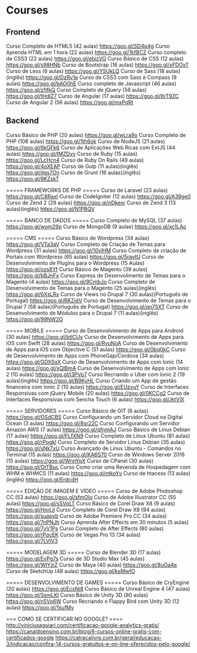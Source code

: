 # Courses

## Frontend
Curso Completo de HTML5 (42 aulas)
https://goo.gl/SD4p4g
Curso Aprenda HTML em 1 hora (22 aulas)
https://goo.gl/1kfBCZ
Curso completo de CSS3 (22 aulas)
https://goo.gl/ebjzVG
Curso Básico de CSS (12 aulas)
https://goo.gl/s98HNb
Curso de Bootstrap (16 aulas)
https://goo.gl/xFDOxT
Curso de Less (6 aulas)
https://goo.gl/Y5UkLQ
Curso de Sass (18 aulas)(inglês)
https://goo.gl/DzRv1e
Curso de CSS3 com Sass e Compass (9 aulas)
https://goo.gl/bAO0hE
Curso completo de Javascript (46 aulas)
https://goo.gl/zfjfkQ
Curso Completo de jQuery (56 aulas)
https://goo.gl/tHdIZ7
Curso de Angular (17 aulas)
https://goo.gl/6rT9ZC
Curso de Angular 2 (56 aulas)
https://goo.gl/mxPqRt

## Backend
Curso Básico de PHP (20 aulas)
https://goo.gl/wLra9o
Curso Completo de PHP (108 aulas)
https://goo.gl/1th6ok
Curso de NodeJS (21 aulas)
https://goo.gl/6kGFk6
Curso de Aplicações Web Ricas com ExtJS (44 aulas)
https://goo.gl/tMZDvv
Curso de Ruby (15 aulas)
https://goo.gl/LcHcn4
Curso de Ruby On Rails (49 aulas)
https://goo.gl/4oXEAP
Curso de Gulp (11 aulas)(inglês)
https://goo.gl/dgs7On
Curso de Grunt (16 aulas)(inglês)
https://goo.gl/8KZskT

===== FRAMEWORKS DE PHP =====
Curso de Laravel (23 aulas)
https://goo.gl/C8RaxI
Curso de CodeIgniter (12 aulas)
https://goo.gl/A39ge0
Curso de Zend 2 (29 aulas)
https://goo.gl/nDkesr
Curso de Zend 3 (13 aulas)(inglês)
https://goo.gl/N1PBQV

===== BANCO DE DADOS =====
Curso Completo de MySQL (37 aulas)
https://goo.gl/wom29p
Curso de MongoDB (9 aulas)
https://goo.gl/xc1LAo

===== CMS =====
Curso Básico de Wordpress (34 aulas)
https://goo.gl/VTa3aV
Curso Completo de Criação de Temas para Wordpress (31 aulas)
https://goo.gl/10vlHM
Curso Completo de criação de Portais com Wordpress (65 aulas)
https://goo.gl/5ravtU
Curso de Desenvolvimento de Plugins para o Wordpress (15 Aulas)
https://goo.gl/ozs8Yf
Curso Básico de Magento (39 aulas)
https://goo.gl/bBJnFx
Curso Express de Desenvolimento de Temas para o Magento (4 aulas)
https://goo.gl/9CmbJo
Curso Completo de Desenvolvimento de Temas para o Magento (25 aulas)(inglês)
https://goo.gl/6XsLRx
Curso de Views no Drupal 7 (30 aulas)(Português de Portugal)
https://goo.gl/RKZidV
Curso de Desenvolvimento de Temas para o Drupal 7 (58 aulas)(Português de Portugal)
https://goo.gl/qn75XT
Curso de Desenvolvimento de Módulos para o Drupal 7 (11 aulas)(inglês)
https://goo.gl/99NW2O

===== MOBILE =====
Curso de Desenvolvimento de Apps para Android (30 aulas)
https://goo.gl/btlCUv
Curso de Desenvolvimento de Apps para iOS com Swift (28 aulas)
https://goo.gl/RyuNoA
Curso de Desenvolvimento de Apps para iOS com Objective C (51 aulas)
https://goo.gl/0bq0kC
Curso de Desenvolvimento de Apps com PhoneGap/Cordova (34 aulas)
https://goo.gl/GDXSsX
Curso de Desenvolvimento de Apps com Ionic (14 aulas)
https://goo.gl/xQlBmA
Curso de Desenvolvimento de Apps com Ionic 2 (10 aulas)
https://goo.gl/i3PVo7
Curso Recriando o Uber com Ionic 2 (19 aulas)(inglês)
https://goo.gl/B9KyHL
Curso Criando um App de gestão financeira com Ionic 2 (10 aulas)
https://goo.gl/EUzvuY
Curso de Interfaces Responsivas com jQuery Mobile (20 aulas)
https://goo.gl/0KCCg2
Curso de Interfaces Responsivas com Sencha Touch (6 aulas)
https://goo.gl/JktVlX

===== SERVIDORES =====
Curso Básico de GIT (8 aulas)
https://goo.gl/OSdCBS
Curso Configurando um Servidor Cloud na Digital Ocean (3 aulas)
https://goo.gl/8sr22C
Curso Configurando um Servidor Amazon AWS (7 aulas)
https://goo.gl/qfnmAJ
Curso Básico de Linux Debian (17 aulas)
https://goo.gl/FLfXN9
Curso Completo de Linux Ubuntu (81 aulas)
https://goo.gl/rPpgkl
Curso Completo de Servidor Linux Debian (35 aulas)
https://goo.gl/sNk7xU
Curso Avançado de Linux Ubuntu - Comandos no Terminal (15 aulas)
https://goo.gl/KA6S70
Curso de Windows Server 2016 (15 aulas)
https://goo.gl/WnnYqX
Curso de CPanel (30 aulas)
https://goo.gl/OtTBuc
Curso Como criar uma Revenda de Hospedagem com WHM e WHMCS (11 aulas)
https://goo.gl/ntkoYv
Curso de htacess (13 aulas)(inglês)
https://goo.gl/ErdcdH

===== EDIÇÃO DE IMAGEM E VÍDEO =====
Curso de Adobe Photoshop CC (53 aulas)
https://goo.gl/sfmOIo
Curso de Adobe Illustrator CC (55 aulas)
https://goo.gl/sSVqLT
Curso Básico de Corel Draw X8 (9 aulas)
https://goo.gl/HnrLil
Curso Completo de Corel Draw X8 (94 aulas)
https://goo.gl/suapyb
Curso de Adobe Premiere Pro CC (34 aulas)
https://goo.gl/7nPNJh
Curso Aprenda After Effects em 30 minutos (5 aulas)
https://goo.gl/7vV1Ps
Curso Completo de After Effects (80 aulas)
https://goo.gl/rPqcEK
Curso de Vegas Pro 13 (34 aulas)
https://goo.gl/7LVIV3

===== MODELAGEM 3D =====
Curso de Blender 3D (17 aulas)
https://goo.gl/EvPg7s
Curso de 3D Studio Max (45 aulas)
https://goo.gl/WlYziZ
Curso de Maya (40 aulas)
https://goo.gl/8uOa4e
Curso de SketchUp (48 aulas)
https://goo.gl/ksMwfO

===== DESENVOLVIMENTO DE GAMES =====
Curso Básico de CryEngine (20 aulas)
https://goo.gl/EcxNi8
Curso Básico de Unreal Engine 4 (47 aulas)
https://goo.gl/SsmLKl
Curso Básico de Unity 3D (80 aulas)
https://goo.gl/n5Vo6W
Curso Recriando o Flappy Bird com Unity 3D (12 aulas)
https://goo.gl/1sufMv

=== COMO SE CERTIFICAR NO GOOGLE? ====
http://viniciusaguiari.com/certificacao-google-analytics-gratis/
https://canaldoensino.com.br/blog/6-cursos-online-gratis-com-certificados-google
https://catracalivre.com.br/geral/educacao-3/indicacao/confira-14-cursos-gratuitos-e-on-line-oferecidos-pelo-google/
